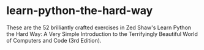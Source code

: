 learn-python-the-hard-way
=========================

These are the 52 brilliantly crafted exercises in Zed Shaw's Learn Python the Hard Way: A Very Simple Introduction to the Terrifyingly Beautiful World of Computers and Code (3rd Edition).
